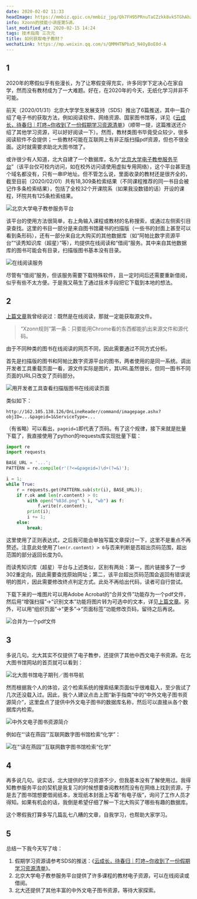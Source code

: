 ```yaml
---
date: 2020-02-02 11:33
headImage: https://mmbiz.qpic.cn/mmbiz_jpg/Qh7FH95PRnuTaCZzkk8vk5TGhAhzR9nUy1iaPNXmBRjjPKuApwQBCcMSibnOEQJpCib1LmEc3N1nLficbnNdBqALlQ/0
info: Xzonn的技能小讲座第5讲。
last_modified_at: 2020-02-15 14:24
tags: 技术指南 三次元
title: 如何获取电子教材？
wechatLink: https://mp.weixin.qq.com/s/QMMHTNPba5_N4OyBoE0d-A
---
```

## 1

2020年的寒假似乎有些漫长，为了让寒假变得充实，许多同学下定决心在家自学，然而没有教材成为了一大难题。好在，在2020年的今天，无纸化学习并非不可能。

前天（2020/01/31）北京大学学生发展支持（SDS）推出了6篇推送，其中一篇介绍了电子书的获取方法，例如阅读软件、网络资源、国家图书馆等，详见《[云成长，待春归｜叮咚~你收到了一份假期学习资源清单](https://mp.weixin.qq.com/s/_QpfF_0DeHr4otqM6_pqBw)》（顺带一提，这篇推送还介绍了其他学习资源，可以好好阅读一下）。然而，教材类图书毕竟受众较少，很多阅读软件不会提供；一些教材可能在互联网上有非正版扫描pdf资源，但也不很全面。这时就需要求助北大图书馆了。

或许很少有人知道，北大自建了一个数据库，名为“[北京大学电子教参服务平台](http://162.105.138.126/Usp/)”（该平台仅可校内访问，如在校外访问请使用虚拟专用网络），这个平台甚至连个域名都没有，只有一串IP地址。但不管怎么说，里面收录的教材还是很齐全的，截至目前（2020/02/01）共有18,309条检索结果（不同课程推荐的同一书目会被记作多条检索结果），包括了全校32个开课院系（如果我没数错的话）开设的课程，环院共有125条检索结果。

![北京大学电子教参服务平台](https://s2.ax1x.com/2020/02/02/1JIAeO.png)

该平台的使用方法很简单，右上角输入课程或教材的名称搜索，或通过左侧索引目录查找。这里的书目一部分是来自图书馆藏书的扫描版（一些书的封面上甚至可以看到条形码），还有一部分来自北大购买的其他数据库（如“阿帕比数字资源平台”“读秀知识库（超星）”等），均提供在线阅读和“借阅”服务。其中来自其他数据库的图书可能会有目录，扫描版图书基本没有目录。

![在线阅读服务](https://s2.ax1x.com/2020/02/02/1JIVTe.png)

尽管有“借阅”服务，但该服务需要下载特殊软件，且一定时间后还需要重新借阅，似乎有些不太方便。于是我又萌生了通过技术手段把它下载到本地的想法。

## 2

[上篇文章](/posts/How-to-Download-Chinese-Standard.html)我曾经说过：既然是在线阅读，那就一定能获取源文件。

> “Xzonn规则”第一条：只要能用Chrome看的东西都能扒出来源文件和源代码。

由于不同种类的图书在线阅读的网页不同，因此需要通过不同方式分析。

首先是扫描版的图书和阿帕比数字资源平台的图书，两者使用的是同一系统。调出开发者工具重载页面一看，源文件实际是图片，其URL虽然很长，但同一图书不同页面的URL只改变了页码部分。

![用开发者工具查看扫描版图书在线阅读页面](https://s2.ax1x.com/2020/02/02/1JIiy6.png)

类似如下：

```
http://162.105.138.126/OnLineReader/command/imagepage.ashx?objID=...&pageid=1&ServiceType=...
```

（有省略）可以看出，`pageid=1`即代表了页码。有了这个规律，接下来就是批量下载了，我直接使用了python的requests库实现批量下载：

```python
import re
import requests

BASE_URL = '...';
PATTERN = re.compile(r'(?<=&pageid=)\d+(?=&)');

i = 1;
while True:
    r = requests.get(PATTERN.sub(str(i), BASE_URL));
    if r.ok and len(r.content) > 0:
        with open("%03d.png" % i, "wb") as f:
            f.write(r.content);
        print(i);
        i += 1;
    else:
        break;
```

这里使用了正则表达式，之后我可能会单独写篇文章探讨一下，这里不是重点不再赘述。注意此处使用了`len(r.content) > 0`与否来判断是否超出页码范围，超出范围的部分返回长度为0。

而读秀知识库（超星）平台与上述类似，区别有两处：第一，图片链接多了一步302重定向，因此需要查找原始网址；第二，该平台超出页码范围会返回有错误说明的图片，因此需要修改终点判定方式。此处不再给出代码，读者可自行尝试。

下载下来的一堆图片可以用Adobe Acrobat的“合并文件”功能存为一个pdf文件，然后用“增强扫描”→“识别文本”功能将图片转为可选中的文本，详见[上篇文章](/posts/How-to-Download-Chinese-Standard.html)。另外，可以用“组织页面”→“更多”→“页面标签”功能修改页码，留待之后再说。

![合并为一个pdf文件](https://s2.ax1x.com/2020/02/02/1JIPQx.png)

## 3

多说几句。北大其实不仅提供了电子教参，还提供了其他中西文电子书资源。在北大图书馆网站的首页就可以看到：

![北大图书馆电子期刊／图书导航](https://s2.ax1x.com/2020/02/02/1JIFOK.png)

然而根据我个人的体验，这个检索系统的搜索结果页面似乎很难载入，至少我试了几次还没载入过。因此，我个人建议点击上图“新手指南”中的“中外文电子图书资源简介”，这里盘点了提供中外文电子图书的数据库名称，然后可以直接从各个数据库内检索。

![中外文电子图书资源简介](https://s2.ax1x.com/2020/02/02/1JIEwD.png)

例如在“‘读在燕园’”互联网数字图书馆检索“化学”：

![在“‘读在燕园’”互联网数字图书馆检索“化学”](https://s2.ax1x.com/2020/02/02/1JIeFH.png)

## 4

再多说几句。说实话，北大提供的学习资源不少，但我基本没有了解使用过。我得知教参服务平台的契机是我复习的时候想要查阅教材而没有在网络上找到资源，于是去了图书馆想要借阅纸本，发现纸本封面上写着“有电子版”，询问了工作人员才得知。如果有机会的话，我倒是希望仔细了解一下北大购买了哪些有趣的数据库。

这个寒假我打算多写几篇乱七八糟的文章，自我学习，也帮助大家学习。

## 5

总结一下我今天写了啥：

1. 假期学习资源请参考SDS的推送：《[云成长，待春归｜叮咚~你收到了一份假期学习资源清单](https://mp.weixin.qq.com/s/_QpfF_0DeHr4otqM6_pqBw)》。
2. 北京大学电子教参服务平台提供了许多课程的教材电子资源，可以在线阅读或借阅。
3. 北大还提供了其他丰富的中外文电子图书资源，等待大家探索。